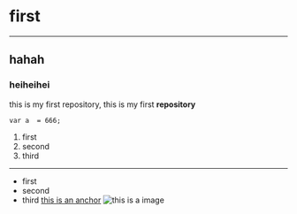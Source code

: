 # first
---
## hahah
### heiheihei
this is my first repository, this is my first <strong>repository</strong>

```
var a  = 666;
```
1. first
2. second
3. third
---
- first
- second
- third
[this is an anchor](https://www.baidu.com/)
![this is a image](https://www.baidu.com/img/2016_10_09logo_61d59f1e74db0be41ffe1d31fb8edef3.png)
